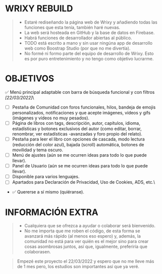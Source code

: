 # WRIXY REBUILD

> - Estaré rediseñando la página web de Wrixy y añadiendo todas las funciones que esta tenía, también haré nuevas.
> - La web será hosteada en GitHub y la base de datos en Firebase.
> - Habrá funciones de desarrollador abiertas al público.
> - TODO está escrito a mano y sin usar ningúna app de desarrollo web como Boostrap Studio (por que no me divertía).
> - No formé ni formo parte del equipo de desarrollo de Wrixy. Esto es por puro entretenimiento y no tengo como objetivo lucrarme.

# OBJETIVOS

✅ Menú principal adaptable con barra de búsqueda funcional y con filtros *[22/03/2022]*\
- [ ] Pestaña de Comunidad con foros funcionales, hilos, bandeja de emojis personalizados, notificaciones y que acepte imágenes, vídeos y gifs (imágenes y vídeos no muy pesados).
- [ ] Página de libros con tags, descripción, autor, capítulos, idioma, estadísticas y botones exclusivos del autor (como editar, borrar, renombrar, ver estadísticas -avanzadas y foro propio del relato).
- [ ] Pestaña para leer el libro con opciones de cascada, modo lectura (reducción del color azul), bajada (scroll) automática, botones de movilidad y tema oscuro.
- [ ] Menú de ajustes (aún se me ocurren ideas para todo lo que puede llevar).
- [ ] Panel de Usuario (aún se me ocurren ideas para todo lo que puede llevar).
- [ ] Disponible para varios lenguajes.
- [ ] Apartados para Declaración de Privacidad, Uso de Cookies, ADS, etc.\
- ✅ Quererse a sí mismo (quiéranse).

# INFORMACIÓN EXTRA

> - Cualquiera que se ofrezca a ayudar o colaborar será bienvenido.
> - No me importa que me roben el código, de esta forma se avanzará más rápido (al menos eso espero) y, además, la comunidad no está para ver quién es el mejor sino para crear cosas asombrosas juntos, así que, igualmente, preferiría que colaborasen.

> Empezé este proyecto el 22/03/2022 y espero que no me lleve más de 1 mes pero, los estudios son importantes así que ya veré.
